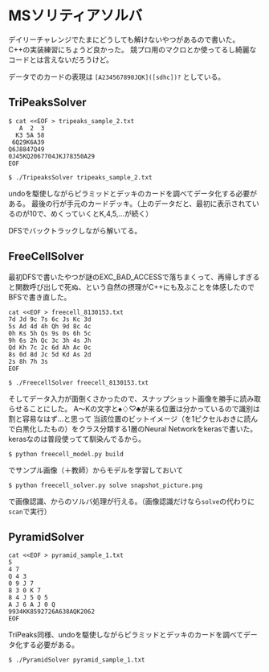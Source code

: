 # MSソリティアソルバ

デイリーチャレンジでたまにどうしても解けないやつがあるので書いた。
C++の実装練習にちょうど良かった。
競プロ用のマクロとか使ってるし綺麗なコードとは言えないだろうけど。

データでのカードの表現は `[A234567890JQK]([sdhc])?` としている。

## TriPeaksSolver

```
$ cat <<EOF > tripeaks_sample_2.txt
   A  2  3
  K3 5A 58
 6Q29K6A39
Q6J8847Q49
0J45KQ2067704JKJ78350A29
EOF

$ ./TripeaksSolver tripeaks_sample_2.txt
```
undoを駆使しながらピラミッドとデッキのカードを調べてデータ化する必要がある。
最後の行が手元のカードデッキ。（上のデータだと、最初に表示されているのが10で、めくっていくとK,4,5,...が続く）

DFSでバックトラックしながら解いてる。

## FreeCellSolver

最初DFSで書いたやつが謎のEXC_BAD_ACCESSで落ちまくって、再帰しすぎると関数呼び出しで死ぬ、という自然の摂理がC++にも及ぶことを体感したのでBFSで書き直した。

```
cat <<EOF > freecell_8130153.txt
7d Jd 9c 7s 6c Js Kc 3d
5s Ad 4d 4h Qh 9d 8c 4c
0h Ks 5h Qs 9s 0s 6h 5c
9h 6s 2h Qc 3c 3h 4s Jh
Qd Kh 7c 2c 6d Ah Ac 0c
8s 0d 8d Jc 5d Kd As 2d
2s 8h 7h 3s
EOF

$ ./FreecellSolver freecell_8130153.txt
```

そしてデータ入力が面倒くさかったので、スナップショット画像を勝手に読み取らせることにした。
A〜Kの文字と♠♢♡♣が来る位置は分かっているので識別は割と容易なはず…と思って
当該位置のビットイメージ（を1ピクセルおきに読んで白黒化したもの）をクラス分類する1層のNeural Networkをkerasで書いた。
kerasなのは普段使ってて馴染んでるから。

```
$ python freecell_model.py build
```
でサンプル画像（＋教師）からモデルを学習しておいて

```
$ python freecell_solver.py solve snapshot_picture.png
```

で画像認識、からのソルバ処理が行える。（画像認識だけなら`solve`の代わりに`scan`で実行）

## PyramidSolver

```
cat <<EOF > pyramid_sample_1.txt
5
4 7
Q 4 3
0 9 J 7
8 3 0 K 7
8 4 J 5 Q 5
A J 6 A J 0 Q
9934KK8592726A638AQK2062
EOF
```

TriPeaks同様、undoを駆使しながらピラミッドとデッキのカードを調べてデータ化する必要がある。

```
$ ./PyramidSolver pyramid_sample_1.txt
```
